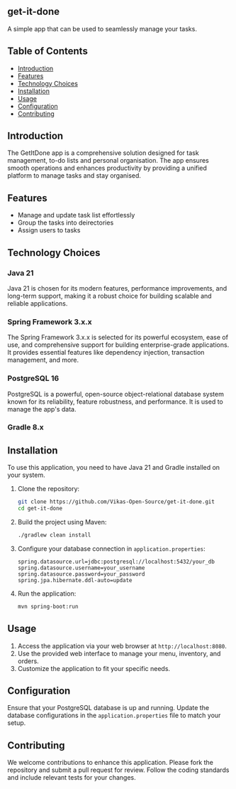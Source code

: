 ## get-it-done
A simple app that can be used to seamlessly manage your tasks.

## Table of Contents
- [Introduction](#introduction)
- [Features](#features)
- [Technology Choices](#technology-choices)
- [Installation](#installation)
- [Usage](#usage)
- [Configuration](#configuration)
- [Contributing](#contributing)

## Introduction

The GetItDone app is a comprehensive solution designed for task management, to-do lists and personal organisation. The app ensures smooth operations and enhances productivity by providing a unified platform to manage tasks and stay organised.

## Features
- Manage and update task list effortlessly
- Group the tasks into deirectories
- Assign users to tasks

## Technology Choices

### Java 21
Java 21 is chosen for its modern features, performance improvements, and long-term support, making it a robust choice for building scalable and reliable applications.

### Spring Framework 3.x.x
The Spring Framework 3.x.x is selected for its powerful ecosystem, ease of use, and comprehensive support for building enterprise-grade applications. It provides essential features like dependency injection, transaction management, and more.

### PostgreSQL 16
PostgreSQL is a powerful, open-source object-relational database system known for its reliability, feature robustness, and performance. It is used to manage the app's data.

### Gradle 8.x

## Installation

To use this application, you need to have Java 21 and Gradle installed on your system.

1. Clone the repository:
    ```sh
    git clone https://github.com/Vikas-Open-Source/get-it-done.git
    cd get-it-done
    ```

2. Build the project using Maven:
    ```sh
    ./gradlew clean install
    ```

3. Configure your database connection in `application.properties`:
    ```properties
    spring.datasource.url=jdbc:postgresql://localhost:5432/your_db
    spring.datasource.username=your_username
    spring.datasource.password=your_password
    spring.jpa.hibernate.ddl-auto=update
    ```

4. Run the application:
    ```sh
    mvn spring-boot:run
    ```

## Usage

1. Access the application via your web browser at `http://localhost:8080`.
2. Use the provided web interface to manage your menu, inventory, and orders.
3. Customize the application to fit your specific needs.

## Configuration

Ensure that your PostgreSQL database is up and running. Update the database configurations in the `application.properties` file to match your setup.

## Contributing

We welcome contributions to enhance this application. Please fork the repository and submit a pull request for review. Follow the coding standards and include relevant tests for your changes.
